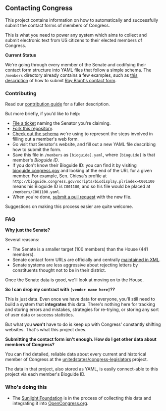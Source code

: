 ## Contacting Congress

This project contains information on how to automatically and successfully submit the contact forms of members of Congress.

This is what you need to power any system which aims to collect and submit electronic text from US citizens to their elected members of Congress.

**Current Status**

We're going through every member of the Senate and codifying their contact form structure into YAML files that follow a simple schema. The `/members` directory already contains a few examples, such as [this description](https://github.com/unitedstates/congress-contact/blob/master/members/B000575.yaml) of how to submit [Roy Blunt's contact form](http://www.blunt.senate.gov/public/index.cfm/contact-form?p=contact-roy).

### Contributing

Read our [contribution guide](https://github.com/unitedstates/contact-congress/blob/master/documentation/how_to_contribute.md) for a fuller description.

But more briefly, if you'd like to help:

* [File a ticket](https://github.com/unitedstates/congress-contact/issues/new) naming the Senator you're claiming.
* [Fork this repository](https://github.com/unitedstates/congress-contact/fork).
* [Check out the schema](documentation/schema.md) we're using to represent the steps involved in filling out a member's web form.
* Go visit that Senator's website, and fill out a new YAML file describing how to submit the form.
* Save this file in `/members` as `[bioguide].yaml`, where `[bioguide]` is that member's *Bioguide ID*.
* If you don't know their Bioguide ID: you can find it by visiting [bioguide.congress.gov](http://bioguide.congress.gov) and looking at the end of the URL for a given member. For example, Sen. Chiesa's profile at `http://bioguide.congress.gov/scripts/biodisplay.pl?index=C001100` means his Bioguide ID is `C001100`, and so his file would be placed at `/members/C001100.yaml`.
* When you're done, [submit a pull request](https://github.com/unitedstates/congress-contact/compare/) with the new file.

Suggestions on making this process easier are quite welcome.

### FAQ

**Why just the Senate?**

Several reasons:

* The Senate is a smaller target (100 members) than the House (441 members).
* Senate contact form URLs are officially and centrally [maintained in XML](https://www.senate.gov/general/contact_information/senators_cfm.xml).
* Senate systems are less aggressive about rejecting letters by constituents thought not to be in their district.

Once the Senate data is good, we'll look at moving on to the House.

**So I can drop my contract with `[vendor name here]`??**

This is just data. Even once we have data for everyone, you'll still need to build a system that **integrates** this data. There's nothing here for tracking and storing errors and mistakes, strategies for re-trying, or storing any sort of user data or success statistics.

But what you **won't** have to do is keep up with Congress' constantly shifting websites. That's what this project does.

**Submitting the contact form isn't enough. How do I get other data about members of Congress?**

You can find detailed, reliable data about every current and historical member of Congress at the [unitedstates/congress-legislators](https://github.com/unitedstates/congress-legislators) project.

The data in that project, also stored as YAML, is easily connect-able to this project via each member's Bioguide ID.

### Who's doing this

* The [Sunlight Foundation](http://sunlightfoundation.com) is in the process of collecting this data and integrating it into [OpenCongress.org](http://www.opencongress.org).
